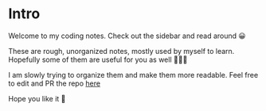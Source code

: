 # Intro

Welcome to my coding notes. Check out the sidebar and read around :grinning:

These are rough, unorganized notes, mostly used by myself to learn. Hopefully some of them are useful for you as well :muscle::muscle::muscle:

I am slowly trying to organize them and make them more readable. Feel free to edit and PR the repo [here](https://github.com/Polcius/coding-notes-vuepress)

Hope you like it :kiss: